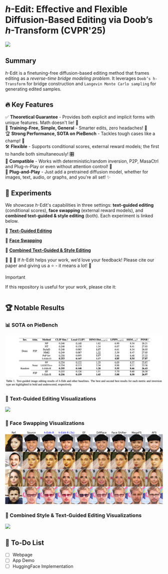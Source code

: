 # *h*-Edit: Effective and Flexible Diffusion-Based Editing via Doob’s *h*-Transform (CVPR'25)

<a href="https://arxiv.org/pdf/2503.02187"><img src="https://img.shields.io/badge/https%3A%2F%2Farxiv.org%2Fabs%2F2503.02187-arxiv-brightred"></a>

## Summary

*h*-Edit is a finetuning-free diffusion-based editing method that frames editing as a *reverse-time bridge modeling problem*. It leverages `Doob’s h-Transform` for bridge construction and `Langevin Monte Carlo sampling` for generating edited samples.

## 🔥 Key Features

✅ **Theoretical Guarantee** - Provides both explicit and implicit forms with unique features. Math doesn't lie! 📏  
🚀 **Training-Free, Simple, General** - Smarter edits, zero headaches! 🧠  
🏆 **Strong Performance, SOTA on PieBench** - Tackles tough cases like a champ! 💪   
🛠️ **Flexible** - Supports conditional scores, external reward models; the first to handle both simultaneously! 🎛️  
🎯 **Compatible** - Works with deterministic/random inversion, P2P, MasaCtrl and Plug-n-Play or even without attention control! 🔄  
🔌 **Plug-and-Play** - Just add a pretrained diffusion model, whether for images, text, audio, or graphs, and you're all set! ✨ 

## 🔬 Experiments

We showcase *h*-Edit's capabilities in three settings: **text-guided editing** (conditional scores), **face swapping** (external reward models), and **combined text-guided & style editing** (both). Each experiment is linked below.

📝 [**Text-Guided Editing**](https://github.com/nktoan/h-edit/tree/main/text-guided)

👥 [**Face Swapping**](https://github.com/nktoan/h-edit/tree/main/face-swapping)

🎨 [**Combined Text-Guided & Style Editing**](https://github.com/nktoan/h-edit/tree/main/text-guided-n-style)

📢 📢 📢 If *h*-Edit helps your work, we’d love your feedback! Please cite our paper and giving us a ⭐ - it means a lot! 🚀

> [!IMPORTANT]
> If this repository is useful for your work, please cite it:
>
> ```LaTeX
> ```

## 🏆 Notable Results

### 📊 SOTA on PieBench

![](assets/PieBench_Result.png)

### 📝 Text-Guided Editing Visualizations

![](assets/comparison_text_guided.png)

### 👥 Face Swapping Visualizations

![](assets/comparison_face_swapping.png)

### 🎨 Combined Style & Text-Guided Editing Visualizations

![](assets/comparison_combined_editing.png)

## 📌 To-Do List

- [ ] Webpage
- [ ] App Demo
- [ ] HuggingFace Implementation